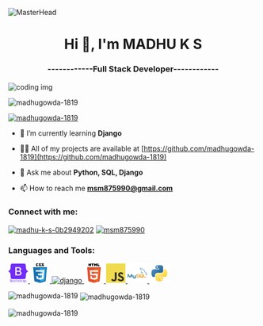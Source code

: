 ![MasterHead](https://miro.medium.com/v2/resize:fit:679/1*yw0TnheAGN-LPneDaTlaxw.gif)
<h1 align="center">Hi 👋, I'm MADHU K S</h1>
<h3 align="center">------------Full Stack Developer------------</h3>

<img align='center' alt='coding img' width='50%' src='https://i.pinimg.com/originals/e8/f4/53/e8f453469a3ec97ecd354df465d73913.gif'>

<p align="left"> <img src="https://komarev.com/ghpvc/?username=madhugowda-1819&label=Profile%20views&color=0e75b6&style=flat" alt="madhugowda-1819" /> </p>

<p align="left"> <a href="https://github.com/ryo-ma/github-profile-trophy"><img src="https://github-profile-trophy.vercel.app/?username=madhugowda-1819" alt="madhugowda-1819" /></a> </p>

- 🌱 I’m currently learning **Django**

- 👨‍💻 All of my projects are available at [https://github.com/madhugowda-1819](https://github.com/madhugowda-1819)

- 💬 Ask me about **Python, SQL, Django**

- 📫 How to reach me **msm875990@gmail.com**

<h3 align="left">Connect with me:</h3>
<p align="left">
<a href="https://linkedin.com/in/madhu-k-s-0b2949202" target="blank"><img align="center" src="https://raw.githubusercontent.com/rahuldkjain/github-profile-readme-generator/master/src/images/icons/Social/linked-in-alt.svg" alt="madhu-k-s-0b2949202" height="30" width="40" /></a>
<a href="https://www.hackerrank.com/msm875990" target="blank"><img align="center" src="https://raw.githubusercontent.com/rahuldkjain/github-profile-readme-generator/master/src/images/icons/Social/hackerrank.svg" alt="msm875990" height="30" width="40" /></a>
</p>

<h3 align="left">Languages and Tools:</h3>
<p align="left"> <a href="https://getbootstrap.com" target="_blank" rel="noreferrer"> <img src="https://raw.githubusercontent.com/devicons/devicon/master/icons/bootstrap/bootstrap-plain-wordmark.svg" alt="bootstrap" width="40" height="40"/> </a> <a href="https://www.w3schools.com/css/" target="_blank" rel="noreferrer"> <img src="https://raw.githubusercontent.com/devicons/devicon/master/icons/css3/css3-original-wordmark.svg" alt="css3" width="40" height="40"/> </a> <a href="https://www.djangoproject.com/" target="_blank" rel="noreferrer"> <img src="https://cdn.worldvectorlogo.com/logos/django.svg" alt="django" width="40" height="40"/> </a> <a href="https://www.w3.org/html/" target="_blank" rel="noreferrer"> <img src="https://raw.githubusercontent.com/devicons/devicon/master/icons/html5/html5-original-wordmark.svg" alt="html5" width="40" height="40"/> </a> <a href="https://developer.mozilla.org/en-US/docs/Web/JavaScript" target="_blank" rel="noreferrer"> <img src="https://raw.githubusercontent.com/devicons/devicon/master/icons/javascript/javascript-original.svg" alt="javascript" width="40" height="40"/> </a> <a href="https://www.mysql.com/" target="_blank" rel="noreferrer"> <img src="https://raw.githubusercontent.com/devicons/devicon/master/icons/mysql/mysql-original-wordmark.svg" alt="mysql" width="40" height="40"/> </a> <a href="https://www.python.org" target="_blank" rel="noreferrer"> <img src="https://raw.githubusercontent.com/devicons/devicon/master/icons/python/python-original.svg" alt="python" width="40" height="40"/> </a> </p>

<p><img align="left" src="https://github-readme-stats.vercel.app/api/top-langs?username=madhugowda-1819&show_icons=true&locale=en&layout=compact" alt="madhugowda-1819" /></p>

<p>&nbsp;<img align="center" src="https://github-readme-stats.vercel.app/api?username=madhugowda-1819&show_icons=true&locale=en" alt="madhugowda-1819" /></p>

<p><img align="center" src="https://github-readme-streak-stats.herokuapp.com/?user=madhugowda-1819&" alt="madhugowda-1819" /></p>

